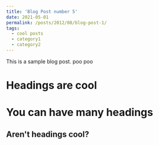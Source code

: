 ```yaml
---
title: 'Blog Post number 5'
date: 2021-05-01
permalink: /posts/2012/08/blog-post-1/
tags:
  - cool posts
  - category1
  - category2
---
```


This is a sample blog post. poo poo

Headings are cool
======

You can have many headings
======

Aren't headings cool?
------
